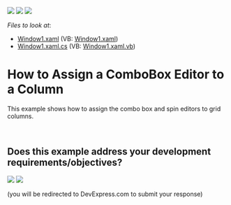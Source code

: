 <!-- default badges list -->
[![](https://img.shields.io/badge/Open_in_DevExpress_Support_Center-FF7200?style=flat-square&logo=DevExpress&logoColor=white)](https://supportcenter.devexpress.com/ticket/details/E1582)
[![](https://img.shields.io/badge/📖_How_to_use_DevExpress_Examples-e9f6fc?style=flat-square)](https://docs.devexpress.com/GeneralInformation/403183)
[![](https://img.shields.io/badge/💬_Leave_Feedback-feecdd?style=flat-square)](#does-this-example-address-your-development-requirementsobjectives)
<!-- default badges end -->
<!-- default file list -->
*Files to look at*:

* [Window1.xaml](./CS/DXGrid_AssignComboBoxToColumn/Window1.xaml) (VB: [Window1.xaml](./VB/DXGrid_AssignComboBoxToColumn/Window1.xaml))
* [Window1.xaml.cs](./CS/DXGrid_AssignComboBoxToColumn/Window1.xaml.cs) (VB: [Window1.xaml.vb](./VB/DXGrid_AssignComboBoxToColumn/Window1.xaml.vb))
<!-- default file list end -->
# How to Assign a ComboBox Editor to a Column


<p>This example shows how to assign the combo box and spin editors to grid columns.</p>

<br/>


<!-- feedback -->
## Does this example address your development requirements/objectives?

[<img src="https://www.devexpress.com/support/examples/i/yes-button.svg"/>](https://www.devexpress.com/support/examples/survey.xml?utm_source=github&utm_campaign=wpf-data-grid-assign-combobox-editor-to-column&~~~was_helpful=yes) [<img src="https://www.devexpress.com/support/examples/i/no-button.svg"/>](https://www.devexpress.com/support/examples/survey.xml?utm_source=github&utm_campaign=wpf-data-grid-assign-combobox-editor-to-column&~~~was_helpful=no)

(you will be redirected to DevExpress.com to submit your response)
<!-- feedback end -->

